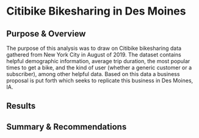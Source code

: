 # Citibike Bikesharing in Des Moines

## Purpose & Overview
The purpose of this analysis was to draw on Citibike bikesharing data gathered from New York City in August of 2019. The dataset contains helpful demographic information, average trip duration, the most popular times to get a bike, and the kind of user (whether a generic customer or a subscriber), among other helpful data. Based on this data a business proposal is put forth which seeks to replicate this business in Des Moines, IA.

## Results


## Summary & Recommendations
